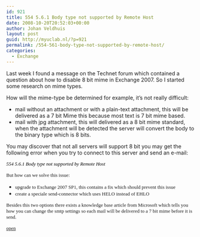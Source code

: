 ```yaml
---
id: 921
title: 554 5.6.1 Body type not supported by Remote Host
date: 2008-10-20T20:52:03+00:00
author: Johan Veldhuis
layout: post
guid: http://myuclab.nl/?p=921
permalink: /554-561-body-type-not-supported-by-remote-host/
categories:
  - Exchange
---
```

Last week I found a message on the Technet forum which contained a question about how to disable 8 bit mime in Exchange 2007. So I started some research on mime types.

How will the mime-type be determined for example, it&#8217;s not really difficult:

  * mail without an attachment or with a plain-text attachment, this will be delivered as a 7 bit Mime this because most text is 7 bit mime based.
  * mail with jpg attachment, this will delivered as a 8 bit mime standard, when the attachment will be detected the server will convert the body to the binary type which is 8 bits.

You may discover that not all servers will support 8 bit you may get the following error when you try to connect to this server and send an e-mail:

<span style="font-size: small; color: #000000; font-family: Calibri;"><em>554 5.6.1 Body type not supported by Remote Host</em></span>

<span style="font-size: small; font-family: Calibri;">But how can we solve this issue:</span>

  * <span style="font-size: small; font-family: Calibri;">upgrade to Exchange 2007 SP1, this contains a fix which should prevent this issue</span>
  * <span style="font-size: small; font-family: Calibri;">create a speciale send-connector which uses HELO instead of EHLO</span>

<span style="font-size: small; font-family: Calibri;">Besides this two options there exists a knowledge base article from Microsoft which tells you how you can change the smtp settings so each mail will be delivered to a 7 bit mime before it is send.</span>

<span style="font-size: small; font-family: Calibri;"><a href="http://support.microsoft.com/?id=262168">open</a></span>